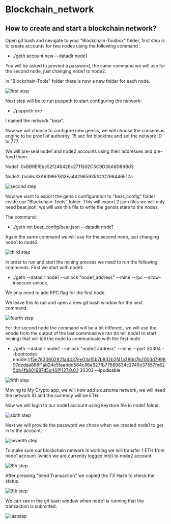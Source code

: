 # Blockchain_network

## How to create and start a blockchain network?

Open git bash and nevigate to your "Blockchain-Toolbox" folder, first step is to create accounts for two nodes using the following command :
- ./geth account new --datadir node1

You will be asked to provied a password, the same command we will use for the second node, just changing node1 to node2.
 
In "Blockchain-Tools" folder there is now a new folder for each node. 


![first step](screenshots/11.png)


Next step will be to run puppeth to start configuring the network:

- ./puppeth.exe

I named the network "bear".

 Now we will choose to configure new gensis, we will choose the consensus engine to be proof of authority, 15 sec for blocktme and set the network ID to 777.

 We will pre-seal node1 and node2 accounts using their addresses and pre-fund them.

 Node1: 0xBB9EfEbc52f246428c2711592C5C9D35A6D89Bd3


 Node2:  0x59c33A9398F1813Ea442985935fCfC298446F12a

 ![second step](screenshots/2.png)


Now we want to export the gensis configuration to "bear_config" folder inside our "Blockchain-Tools" folder.
This will export 2 json files we will only need bear.json, we will use this file to write the gensis state to the nodes.

The command:
 
- ./geth init bear_config/bear.json --datadir node1

Again the same command we will use for the second node, just changing node1 to node2.


 ![third step](screenshots/3.png)


 In order to run and start the mining process we need to run the following commands. First we start with node1:

 - ./geth --datadir node1 --unlock "node1_address" --mine --rpc --allow-insecure-unlock.

 We only need to add RPC flag for the first node.

 We leave this to run and open a new git bash window for the next command.


![fourth step](screenshots/4.png)


For the second node the command will be a bit different, we will use the enode from the output of the last commnad we ran (to tell node1 to start mining) that will tell the node to communicate with the first node

- ./geth --datadir node2 --unlock "node2 address" --mine --port 30304 --bootnodes enode://f5e7830602921a4437ee03af5b7b832b2f41a386d7b200dd799897dedaa888f1ab24e5faa4dd584c86a927fb77589834c2749e37557fe625bb4fb801987d5d46@127.0.0.1:30303
--ipcdisable


![fifth step](screenshots/5.png)


Moving to My Crypto app, we will now add a custome network, we will need the network ID and the currency will be ETH.

Now we will login to our node1 account using keystore file in node1 folder.


![sixth step](screenshots/6.png)

Next we will provide the password we chose when we created node1 to get in to the account.


![seventh step](screenshots/7.png)

To make sure our blockchain network is working we will transfer 1 ETH from node1 account (which we are currently logged into)
to node2 account.

![8th step](screenshots/8.png)

After pressing "Send Transaction" we copied the TX Hash to check the status.

![9th step](screenshots/9.png)


We can see in the git bash window when node1 is running that the transaction is submitted.

![laststep](screenshots/10.png)











